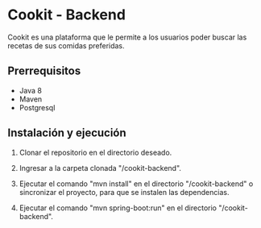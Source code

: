 # Cookit - Backend

Cookit es una plataforma que le permite a los usuarios poder buscar las recetas de sus comidas preferidas.

## Prerrequisitos

- Java 8
- Maven
- Postgresql

## Instalación y ejecución

1) Clonar el repositorio en el directorio deseado.
   
2) Ingresar a la carpeta clonada "/cookit-backend".
   
3) Ejecutar el comando "mvn install" en el directorio "/cookit-backend" o sincronizar el proyecto, para que se instalen las dependencias.
   
4) Ejecutar el comando "mvn spring-boot:run" en el directorio "/cookit-backend".
